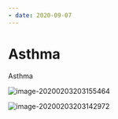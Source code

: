 ```yaml
---
- date: 2020-09-07
---
```


# Asthma

Asthma

<!-- asthma severity and therapy -->

![image-20200203203155464](https://photos.thisispiggy.com/file/wikiFiles/image-20200203203155464.png)

![image-20200203203142972](https://photos.thisispiggy.com/file/wikiFiles/image-20200203203142972.png)
